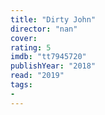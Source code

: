 ```yaml
---
title: "Dirty John"
director: "nan"
cover: 
rating: 5
imdb: "tt7945720"
publishYear: "2018"
read: "2019"
tags:
- 
---
```

